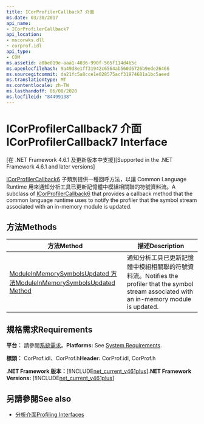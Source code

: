 ```yaml
---
title: ICorProfilerCallback7 介面
ms.date: 03/30/2017
api_name:
- ICorProfilerCallback7
api_location:
- mscorwks.dll
- corprof.idl
api_type:
- COM
ms.assetid: a0be019e-aaa1-4036-990f-565f114d4b5c
ms.openlocfilehash: 9a49d8e1ff31942c6564ab560d6726b9ede26466
ms.sourcegitcommit: da21fc5a8cce1e028575acf31974681a1bc5aeed
ms.translationtype: MT
ms.contentlocale: zh-TW
ms.lasthandoff: 06/08/2020
ms.locfileid: "84499138"
---
```

# <a name="icorprofilercallback7-interface"></a><span data-ttu-id="ce0e8-102">ICorProfilerCallback7 介面</span><span class="sxs-lookup"><span data-stu-id="ce0e8-102">ICorProfilerCallback7 Interface</span></span>
<span data-ttu-id="ce0e8-103">[在 .NET Framework 4.6.1 及更新版本中支援]</span><span class="sxs-lookup"><span data-stu-id="ce0e8-103">[Supported in the .NET Framework 4.6.1 and later versions]</span></span>  
  
 <span data-ttu-id="ce0e8-104">[ICorProfilerCallback6](icorprofilercallback6-interface.md) 子類別提供一種回呼方法，以讓 Common Language Runtime 用來通知分析工具已更新記憶體中模組相關聯的符號資料流。</span><span class="sxs-lookup"><span data-stu-id="ce0e8-104">A subclass of [ICorProfilerCallback6](icorprofilercallback6-interface.md) that provides a callback method that the common language runtime uses to notify the profiler that the symbol stream associated with an in-memory module is updated.</span></span>  
  
## <a name="methods"></a><span data-ttu-id="ce0e8-105">方法</span><span class="sxs-lookup"><span data-stu-id="ce0e8-105">Methods</span></span>  
  
|<span data-ttu-id="ce0e8-106">方法</span><span class="sxs-lookup"><span data-stu-id="ce0e8-106">Method</span></span>|<span data-ttu-id="ce0e8-107">描述</span><span class="sxs-lookup"><span data-stu-id="ce0e8-107">Description</span></span>|  
|------------|-----------------|  
|[<span data-ttu-id="ce0e8-108">ModuleInMemorySymbolsUpdated 方法</span><span class="sxs-lookup"><span data-stu-id="ce0e8-108">ModuleInMemorySymbolsUpdated Method</span></span>](icorprofilercallback7-moduleinmemorysymbolsupdated-method.md)|<span data-ttu-id="ce0e8-109">通知分析工具已更新記憶體中模組相關聯的符號資料流。</span><span class="sxs-lookup"><span data-stu-id="ce0e8-109">Notifies the profiler that the symbol stream associated with an in-memory module is updated.</span></span>|  
  
## <a name="requirements"></a><span data-ttu-id="ce0e8-110">規格需求</span><span class="sxs-lookup"><span data-stu-id="ce0e8-110">Requirements</span></span>  
 <span data-ttu-id="ce0e8-111">**平台：** 請參閱[系統需求](../../get-started/system-requirements.md)。</span><span class="sxs-lookup"><span data-stu-id="ce0e8-111">**Platforms:** See [System Requirements](../../get-started/system-requirements.md).</span></span>  
  
 <span data-ttu-id="ce0e8-112">**標頭：** CorProf.idl、CorProf.h</span><span class="sxs-lookup"><span data-stu-id="ce0e8-112">**Header:** CorProf.idl, CorProf.h</span></span>  
  
 <span data-ttu-id="ce0e8-113">**.NET Framework 版本：**[!INCLUDE[net_current_v461plus](../../../../includes/net-current-v461plus-md.md)]</span><span class="sxs-lookup"><span data-stu-id="ce0e8-113">**.NET Framework Versions:** [!INCLUDE[net_current_v461plus](../../../../includes/net-current-v461plus-md.md)]</span></span>  
  
## <a name="see-also"></a><span data-ttu-id="ce0e8-114">另請參閱</span><span class="sxs-lookup"><span data-stu-id="ce0e8-114">See also</span></span>

- [<span data-ttu-id="ce0e8-115">分析介面</span><span class="sxs-lookup"><span data-stu-id="ce0e8-115">Profiling Interfaces</span></span>](profiling-interfaces.md)
